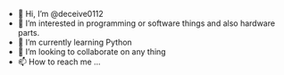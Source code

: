 - 👋 Hi, I’m @deceive0112
- 👀 I’m interested in programming or software things and also hardware parts.
- 🌱 I’m currently learning Python
- 💞️ I’m looking to collaborate on any thing
- 📫 How to reach me ...

<!---
deceive0112/deceive0112 is a ✨ special ✨ repository because its `README.md` (this file) appears on your GitHub profile.
You can click the Preview link to take a look at your changes.
--->
